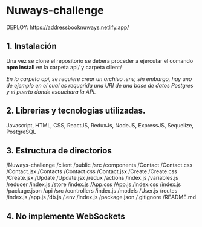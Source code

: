 # Nuways-challenge

DEPLOY: https://addressbooknuways.netlify.app/

## 1. Instalación
Una vez se clone el repositorio se debera proceder a ejercutar el comando **npm install** en la carpeta api/ y carpeta client/

*En la carpeta api, se requiere crear un archivo .env, sin embargo, hay uno de ejemplo en el cual es requerida una URI de una base de datos Postgres y el puerto donde escuchara la API.*

## 2. Librerias y tecnologias utilizadas.
Javascript, HTML, CSS, ReactJS, ReduxJs, NodeJS, ExpressJS, Sequelize, PostgreSQL

## 3. Estructura de directorios

/Nuways-challenge
    /client
        /public
        /src
            /components
                /Contact
                    /Contact.css
                    /Contact.jsx
                /Contacts
                    /Contact.css
                    /Contact.jsx
                /Create
                    /Create.css
                    /Create.jsx
                /Update
                    /Update.jsx
            /redux
                /actions
                    /index.js
                    /variables.js
                /reducer
                    /index.js
                /store
                    /index.js
            /App.css
            /App.js
            /index.css
            /index.js
            /package.json
    /api
        /src
            /controllers
                /index.js
            /models
                /User.js
            /routes
                /index.js
            /app.js
            /db.js
        /.env
        /index.js
        /package.json
    /.gitignore
    /README.md

## 4. No implemente WebSockets